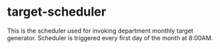 # target-scheduler

This is the scheduler used for invoking department monthly target generator. Scheduler is triggered every first day of the month at 8:00AM.
